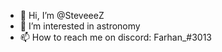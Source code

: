 - 👋 Hi, I’m @SteveeeZ
- 👀 I’m interested in astronomy 
- 📫 How to reach me on discord: Farhan_#3013

<!---
SteveeeZ/SteveeeZ is a ✨ special ✨ repository because its `README.md` (this file) appears on your GitHub profile.
You can click the Preview link to take a look at your changes.
--->
